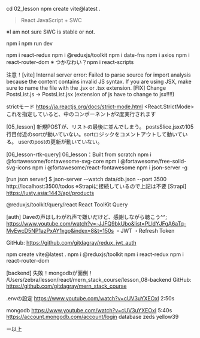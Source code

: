 cd 02_lesson
npm create vite@latest .
> React
> JavaScript + SWC

※I am not sure SWC is stable or not.

npm i
npm run dev

npm i react-redux
npm i @reduxjs/toolkit
npm i date-fns
npm i axios
npm i react-router-dom
※ つかなわい？npm i react-scripts

注意！[vite] Internal server error: Failed to parse source for import analysis because the content contains invalid JS syntax. If you are using JSX, make sure to name the file with the .jsx or .tsx extension.
[FIX] Change PostsList.js → PostsList.jsx
(extension of js have to change to jsx!!!!)


strictモード
https://ja.reactjs.org/docs/strict-mode.html
<React.StrictMode>
これを指定していると、中のコンポーネントが2度実行されます


[05_lesson]
新規POSTが、リストの最後に並んでしまう。
postsSlice.jsxの105行目付近のsortが動いていない。sortロジックをコメントアウトして動いている。
userのpostの更新が動いていない。


[06_lesson-rtk-query]
06_lesson：Built from scratch
npm i @fortawesome/fontawesome-svg-core
npm i @fortawesome/free-solid-svg-icons
npm i @fortawesome/react-fontawesome
npm i json-server -g

[run json server]
$ json-server --watch data/db.json --port 3500
http://localhost:3500/todos
※Strapiに接続しているので上記は不要
[Strapi]
https://lusty.asia:1443/api/products

@reduxjs/toolkit/query/react
React ToolKit Query

[auth]
Daveの声はしわがれ声で嫌いだけど、感謝しながら聴こう^^;
https://www.youtube.com/watch?v=-JJFQ9bkUbo&list=PLldYJFgA6aTq-MvEwcD5NP1azPxAY1xgo&index=8&t=150s
・JWT
・Refresh Token

GitHub: https://github.com/gitdagray/redux_jwt_auth


npm create vite@latest .
npm i @reduxjs/toolkit
npm i react-redux
npm i react-router-dom


[backend] 失敗！mongodbが面倒！
/Users/zebra/lesson/react/mern_stack_course/lesson_08-backend
GitHub: https://github.com/gitdagray/mern_stack_course

.envの設定
https://www.youtube.com/watch?v=cUV3uYXEOxI
2:50s

mongodb
https://www.youtube.com/watch?v=cUV3uYXEOxI
5:40s
https://account.mongodb.com/account/login
database
zeds
yellow39




ー以上









